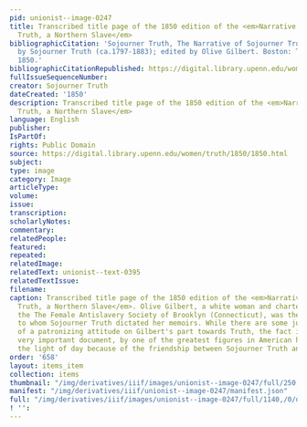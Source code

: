 ```yaml
---
pid: unionist--image-0247
title: Transcribed title page of the 1850 edition of the <em>Narrative of Sojourner
  Truth, a Northern Slave</em>
bibliographicCitation: 'Sojourner Truth, The Narrative of Sojourner Truth, Dictated
  by Sojourner Truth (ca.1797-1883); edited by Olive Gilbert. Boston: The Author,
  1850.'
bibliographicCitationRepublished: https://digital.library.upenn.edu/women/truth/1850/1850.html
fullIssueSequenceNumber: 
creator: Sojourner Truth
dateCreated: '1850'
description: Transcribed title page of the 1850 edition of the <em>Narrative of Sojourner
  Truth, a Northern Slave</em>
language: English
publisher: 
IsPartOf: 
rights: Public Domain
source: https://digital.library.upenn.edu/women/truth/1850/1850.html
subject: 
type: image
category: Image
articleType: 
volume: 
issue: 
transcription: 
scholarlyNotes: 
commentary: 
relatedPeople: 
featured: 
repeated: 
relatedImage: 
relatedText: unionist--text-0395
relatedTextIssue: 
filename: 
caption: Transcribed title page of the 1850 edition of the <em>Narrative of Sojourner
  Truth, a Northern Slave</em>. Olive Gilbert, a white woman and charter member of
  the The Female Antislavery Society of Brooklyn (Connecticut), was the amanuensis
  to whom Sojourner Truth dictated her memoirs. While there are some just criticisms
  of a patronizing attitude on Gilbert's part towards Truth, the fact is that this
  very important document, by one of the greatest figures in American history, saw
  the light of day because of the friendship between Sojourner Truth and Olive Gilbert.
order: '658'
layout: items_item
collection: items
thumbnail: "/img/derivatives/iiif/images/unionist--image-0247/full/250,/0/default.jpg"
manifest: "/img/derivatives/iiif/unionist--image-0247/manifest.json"
full: "/img/derivatives/iiif/images/unionist--image-0247/full/1140,/0/default.jpg"
! '': 
---
```

